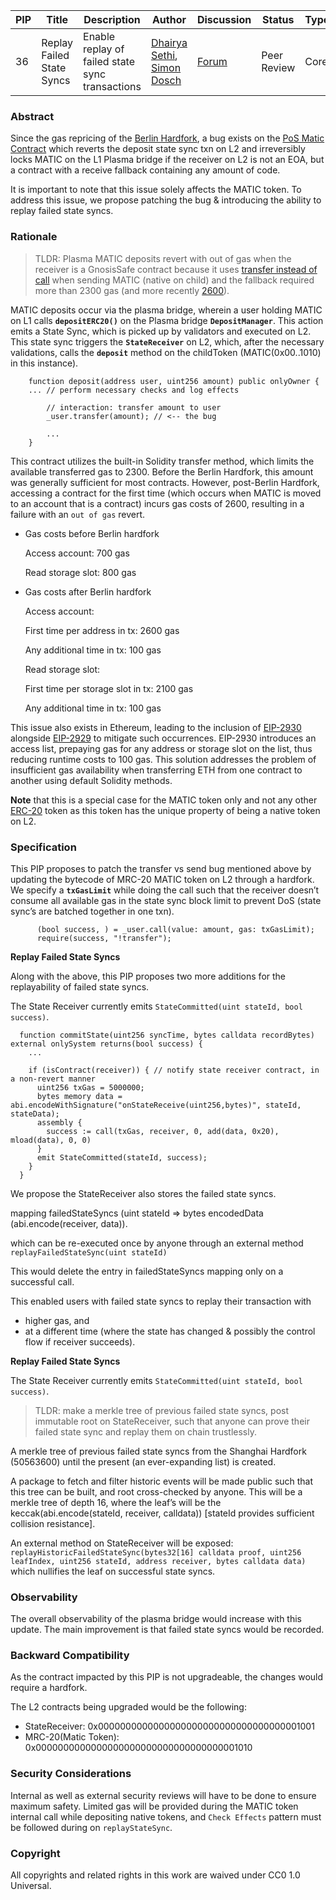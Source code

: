 | PIP | Title                     | Description                                     | Author                                                                                       | Discussion | Status | Type | Date      |
| --- | ------------------------- | ----------------------------------------------- | -------------------------------------------------------------------------------------------- | ---------- | ------ | ---- | --------- |
| 36  | Replay Failed State Syncs | Enable replay of failed state sync transactions | [Dhairya Sethi](https://github.com/DhairyaSethi), [Simon Dosch](https://github.com/simonDos) | [Forum](https://forum.polygon.technology/t/pip-36-replay-failed-state-syncs/13864) | Peer Review | Core | 2024-4-30 |

### Abstract

Since the gas repricing of the [Berlin Hardfork](https://github.com/ethereum/EIPs/blob/master/EIPS/eip-2070.md), a bug exists on the [PoS Matic Contract](https://github.com/maticnetwork/contracts/blob/main/contracts/child/MRC20.sol#L44) which reverts the deposit state sync txn on L2 and irreversibly locks MATIC on the L1 Plasma bridge if the receiver on L2 is not an EOA, but a contract with a receive fallback containing any amount of code.

It is important to note that this issue solely affects the MATIC token. To address this issue, we propose patching the bug & introducing the ability to replay failed state syncs.

### Rationale

> TLDR: Plasma MATIC deposits revert with out of gas when the receiver is a GnosisSafe contract because it uses [transfer instead of call](https://github.com/maticnetwork/contracts/blob/main/contracts/child/MRC20.sol#L44) when sending MATIC (native on child) and the fallback required more than 2300 gas (and more recently [2600](https://help.safe.global/en/articles/40813-why-can-t-i-transfer-eth-from-a-contract-into-a-safe)).

MATIC deposits occur via the plasma bridge, wherein a user holding MATIC on L1 calls **`depositERC20()`** on the Plasma bridge **`DepositManager`**. This action emits a State Sync, which is picked up by validators and executed on L2. This state sync triggers the **`StateReceiver`** on L2, which, after the necessary validations, calls the **`deposit`** method on the childToken (MATIC(0x00..1010) in this instance).

```solidity
    function deposit(address user, uint256 amount) public onlyOwner {
	... // perform necessary checks and log effects

        // interaction: transfer amount to user
        _user.transfer(amount); // <-- the bug

		...
    }
```

This contract utilizes the built-in Solidity transfer method, which limits the available transferred gas to 2300. Before the Berlin Hardfork, this amount was generally sufficient for most contracts. However, post-Berlin Hardfork, accessing a contract for the first time (which occurs when MATIC is moved to an account that is a contract) incurs gas costs of 2600, resulting in a failure with an `out of gas` revert.

- Gas costs before Berlin hardfork

  Access account: 700 gas

  Read storage slot: 800 gas

- Gas costs after Berlin hardfork

  Access account:

  First time per address in tx: 2600 gas

  Any additional time in tx: 100 gas

  Read storage slot:

  First time per storage slot in tx: 2100 gas

  Any additional time in tx: 100 gas

This issue also exists in Ethereum, leading to the inclusion of [EIP-2930](https://github.com/ethereum/ercs/blob/master/ERCS/erc-2390.md) alongside [EIP-2929](https://github.com/ethereum/EIPs/blob/master/EIPS/eip-2929.md) to mitigate such occurrences. EIP-2930 introduces an access list, prepaying gas for any address or storage slot on the list, thus reducing runtime costs to 100 gas. This solution addresses the problem of insufficient gas availability when transferring ETH from one contract to another using default Solidity methods.

**Note** that this is a special case for the MATIC token only and not any other [ERC-20](https://github.com/ethereum/ercs/blob/master/ERCS/erc-20.md) token as this token has the unique property of being a native token on L2.

### Specification

This PIP proposes to patch the transfer vs send bug mentioned above by updating the bytecode of MRC-20 MATIC token on L2 through a hardfork. We specify a **`txGasLimit`** while doing the call such that the receiver doesn’t consume all available gas in the state sync block limit to prevent DoS (state sync’s are batched together in one txn).

```solidity
      (bool success, ) = _user.call(value: amount, gas: txGasLimit);
      require(success, "!transfer");
```

**Replay Failed State Syncs**

Along with the above, this PIP proposes two more additions for the replayability of failed state syncs.

The State Receiver currently emits `StateCommitted(uint stateId, bool success)`.

```solidity
  function commitState(uint256 syncTime, bytes calldata recordBytes) external onlySystem returns(bool success) {
    ...

    if (isContract(receiver)) { // notify state receiver contract, in a non-revert manner
      uint256 txGas = 5000000;
      bytes memory data = abi.encodeWithSignature("onStateReceive(uint256,bytes)", stateId, stateData);
      assembly {
        success := call(txGas, receiver, 0, add(data, 0x20), mload(data), 0, 0)
      }
      emit StateCommitted(stateId, success);
    }
  }

```

We propose the StateReceiver also stores the failed state syncs.

mapping failedStateSyncs (uint stateId ⇒ bytes encodedData (abi.encode(receiver, data)).

which can be re-executed once by anyone through an external method `replayFailedStateSync(uint stateId)`

This would delete the entry in failedStateSyncs mapping only on a successful call.

This enabled users with failed state syncs to replay their transaction with

- higher gas, and
- at a different time (where the state has changed & possibly the control flow if receiver succeeds).

**Replay Failed State Syncs**

The State Receiver currently emits `StateCommitted(uint stateId, bool success)`.

> TLDR: make a merkle tree of previous failed state syncs, post immutable root on StateReceiver, such that anyone can prove their failed state sync and replay them on chain trustlessly.

A merkle tree of previous failed state syncs from the Shanghai Hardfork (50563600) until the present (an ever-expanding list) is created.

A package to fetch and filter historic events will be made public such that this tree can be built, and root cross-checked by anyone. This will be a merkle tree of depth 16, where the leaf’s will be the keccak(abi.encode(stateId, receiver, calldata)) \[stateId provides sufficient collision resistance].

An external method on StateReceiver will be exposed: `replayHistoricFailedStateSync(bytes32[16] calldata proof, uint256 leafIndex, uint256 stateId, address receiver, bytes calldata data)` which nullifies the leaf on successful state syncs.

### Observability

The overall observability of the plasma bridge would increase with this update.
The main improvement is that failed state syncs would be recorded.

### Backward Compatibility

As the contract impacted by this PIP is not upgradeable, the changes would require a hardfork.

The L2 contracts being upgraded would be the following:

- StateReceiver: 0x0000000000000000000000000000000000001001
- MRC-20(Matic Token): 0x0000000000000000000000000000000000001010

### Security Considerations

Internal as well as external security reviews will have to be done to ensure maximum safety. Limited gas will be provided during the MATIC token internal call while depositing native tokens, and `Check Effects` pattern must be followed during on `replayStateSync`.

### Copyright

All copyrights and related rights in this work are waived under CC0 1.0 Universal.
